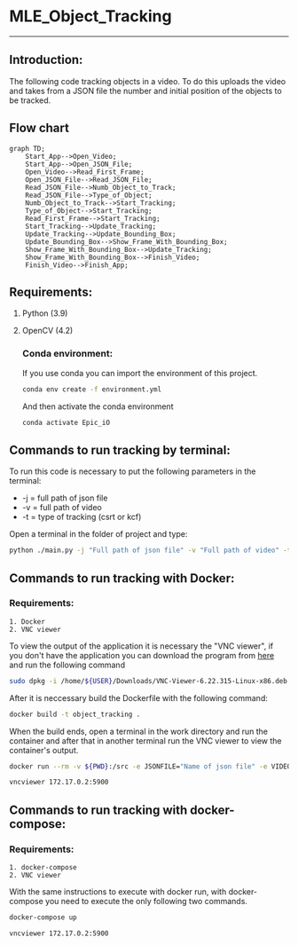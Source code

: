 # MLE_Object_Tracking
---
## Introduction:
The following code tracking objects in a video. To do this uploads the video and takes from a JSON file the number and initial position of the objects to be tracked.

## Flow chart
```mermaid
graph TD;
    Start_App-->Open_Video;
    Start_App-->Open_JSON_File;
    Open_Video-->Read_First_Frame;
    Open_JSON_File-->Read_JSON_File;
    Read_JSON_File-->Numb_Object_to_Track;
    Read_JSON_File-->Type_of_Object;
    Numb_Object_to_Track-->Start_Tracking;
    Type_of_Object-->Start_Tracking;
    Read_First_Frame-->Start_Tracking;
    Start_Tracking-->Update_Tracking;
    Update_Tracking-->Update_Bounding_Box;
    Update_Bounding_Box-->Show_Frame_With_Bounding_Box;
    Show_Frame_With_Bounding_Box-->Update_Tracking;
    Show_Frame_With_Bounding_Box-->Finish_Video;
    Finish_Video-->Finish_App;

```


## Requirements:
1. Python (3.9)
2. OpenCV (4.2)

    ### Conda environment:
    If you use conda you can import the environment of this project.
    ```bash
    conda env create -f environment.yml
    ```
    And then activate the conda environment
    ```bash
    conda activate Epic_iO
    ```
    
## Commands to run tracking by terminal:
  To run this code is necessary to put the following parameters in the terminal:
 * -j = full path of json file
 * -v = full path of video
 * -t = type of tracking (csrt or kcf)

Open a terminal in the folder of project and type:

```bash
python ./main.py -j "Full path of json file" -v "Full path of video" -t "csrt or kcf"
```
## Commands to run tracking with Docker:
   ### Requirements:
    1. Docker
    2. VNC viewer

To view the output of the application it is necessary the "VNC viewer", if you don't have the application you can download the program from [here](https://www.realvnc.com/es/connect/download/viewer/) and run the following command
```bash
sudo dpkg -i /home/${USER}/Downloads/VNC-Viewer-6.22.315-Linux-x86.deb
```
After it is neccessary build the Dockerfile with the following command:
```bash
docker build -t object_tracking .
```
When the build ends, open a terminal in the work directory and run the container and after that in another terminal run the VNC viewer to view the container's output.
```bash
docker run --rm -v ${PWD}:/src -e JSONFILE="Name of json file" -e VIDEOFILE="Name of video" -e TRACK="csrt or kcf"  object_tracking
```
```bash
vncviewer 172.17.0.2:5900
```
## Commands to run tracking with docker-compose:
   ### Requirements:
    1. docker-compose
    2. VNC viewer
With the same instructions to execute with docker run, with docker-compose you need to execute the only following two commands.
```bash
docker-compose up
```
```bash
vncviewer 172.17.0.2:5900
```
